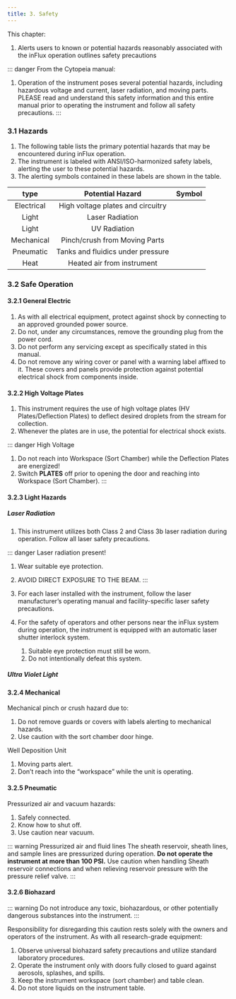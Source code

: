 ```yaml
--- 
title: 3. Safety
--- 
```






This chapter:
1.  Alerts users to known or potential hazards reasonably associated with the inFlux operation outlines safety precautions

::: danger From the Cytopeia manual:
1.  Operation of the instrument poses several potential hazards, including hazardous voltage and current, laser radiation, and moving parts. PLEASE read and understand this safety information and this entire manual prior to operating the instrument and follow all safety precautions.
:::

### 3.1 Hazards

1.  The following table lists the primary potential hazards that may be encountered during inFlux operation.
1.  The instrument is labeled with ANSI/ISO-harmonized safety labels, alerting the user to these potential hazards.
1.  The alerting symbols contained in these labels are shown in the table.

|    type    |         Potential Hazard          | Symbol |
| :--------: | :-------------------------------: | :----: |
| Electrical | High voltage plates and circuitry |        |
|   Light    |          Laser Radiation          |        |
|   Light    |           UV Radiation            |        |
| Mechanical |   Pinch/crush from Moving Parts   |        |
| Pneumatic  | Tanks and fluidics under pressure |        |
|    Heat    |    Heated air from instrument     |        |


### 3.2 Safe Operation

#### 3.2.1 General Electric

1.  As with all electrical equipment, protect against shock by connecting to an approved grounded power source.
1.  Do not, under any circumstances, remove the grounding plug from the power cord.
1.  Do not perform any servicing except as specifically stated in this manual.
1.  Do not remove any wiring cover or panel with a warning label affixed to it. These covers and panels provide protection against potential electrical shock from components inside.

#### 3.2.2 High Voltage Plates

1.  This instrument requires the use of high voltage plates (HV Plates/Deflection Plates) to deflect desired droplets from the stream for collection. 
1.  Whenever the plates are in use, the potential for electrical shock exists.

::: danger High Voltage
1.  Do not reach into Workspace (Sort Chamber) while the Deflection Plates are energized!
2.  Switch **PLATES** off prior to opening the door and reaching into Workspace (Sort Chamber).
:::

#### 3.2.3 Light Hazards

##### Laser Radiation

1.  This instrument utilizes both Class 2 and Class 3b laser radiation during operation. Follow all laser safety precautions.

::: danger Laser radiation present!
1.  Wear suitable eye protection.
1.  AVOID DIRECT EXPOSURE TO THE BEAM.
:::

1.  For each laser installed with the instrument, follow the laser manufacturer’s operating manual and facility-specific laser safety precautions.
1.  For the safety of operators and other persons near the inFlux system during operation, the instrument is equipped with an automatic laser shutter interlock system.
    1.  Suitable eye protection must still be worn.
    1.  Do not intentionally defeat this system.

##### Ultra Violet Light

#### 3.2.4 Mechanical

Mechanical pinch or crush hazard due to:
1.  Do not remove guards or covers with labels alerting to mechanical hazards.
1.  Use caution with the sort chamber door hinge.

Well Deposition Unit
1.  Moving parts alert.
1.  Don’t reach into the “workspace” while the unit is operating.

#### 3.2.5 Pneumatic

Pressurized air and vacuum hazards:
1.  Safely connected.
1.  Know how to shut off.
1.  Use caution near vacuum.

::: warning Pressurized air and fluid lines
The sheath reservoir, sheath lines, and sample lines are pressurized during operation. **Do not operate the instrument at more than 100 PSI.** Use caution when handling Sheath reservoir connections and when relieving reservoir pressure with the pressure relief valve.
:::

#### 3.2.6 Biohazard

::: warning 
Do not introduce any toxic, biohazardous, or other potentially dangerous substances into the instrument.
:::

Responsibility for disregarding this caution rests solely with the owners and operators of the instrument. As with all research-grade equipment:
1.  Observe universal biohazard safety precautions and utilize standard laboratory procedures.
1.  Operate the instrument only with doors fully closed to guard against aerosols, splashes, and spills.
1.  Keep the instrument workspace (sort chamber) and table clean.
1.  Do not store liquids on the instrument table.

